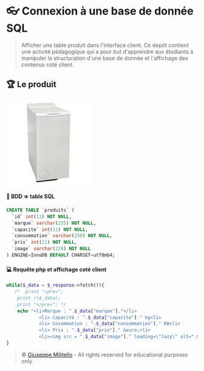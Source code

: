 # 👓 Connexion à une base de donnée SQL
> Afficher une table produit dans l'interface client. Ce depôt contient une activité pédagogique 
> qui a pour but d'apprendre aux étudiants à manipuler la structuration d'une base de donnée et l'affichage des contenus coté client.

## 🏆 Le produit
![machine](./asset/machine.jpg)

#### 🔑 BDD => table SQL

```sql
CREATE TABLE `produits` (
  `id` int(11) NOT NULL,
  `marque` varchar(255) NOT NULL,
  `capacite` int(11) NOT NULL,
  `consommation` varchar(150) NOT NULL,
  `prix` int(11) NOT NULL,
  `image` varchar(220) NOT NULL
) ENGINE=InnoDB DEFAULT CHARSET=utf8mb4;


```
#### 💻 Requête php et affichage coté client

```php
while($_data = $_response->fetch()){
   /*  print "<pre>";
    print_r($_data);
    print "</pre>"; */
    echo "<li>Marque : ".$_data["marque"]."</li>
            <li> Capacité : ".$_data["capacite"]." kg<li>
            <li> Cosommation : ".$_data["consommation"]." KW<li>
            <li> Prix : ".$_data["prix"]." &euro;<li>
            <li><img src = ".$_data["image"]." loading=\"lazy\" alt=".$_data["marque"]."><li>";
}

```
> &copy;  [Giuseppe Militello](https://www.linkedin.com/in/giuseppe-militello-22406ab0/) - All rights reserved for educational purposes only